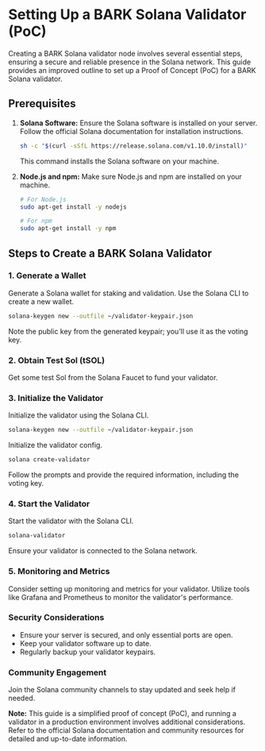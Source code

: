 # Setting Up a BARK Solana Validator (PoC)

Creating a BARK Solana validator node involves several essential steps, ensuring a secure and reliable presence in the Solana network. This guide provides an improved outline to set up a Proof of Concept (PoC) for a BARK Solana validator.

## Prerequisites

1. **Solana Software:** Ensure the Solana software is installed on your server. Follow the official Solana documentation for installation instructions.

   ```bash
   sh -c "$(curl -sSfL https://release.solana.com/v1.10.0/install)"
   ```

   This command installs the Solana software on your machine.

2. **Node.js and npm:** Make sure Node.js and npm are installed on your machine.

   ```bash
   # For Node.js
   sudo apt-get install -y nodejs

   # For npm
   sudo apt-get install -y npm
   ```

## Steps to Create a BARK Solana Validator

### 1. Generate a Wallet

Generate a Solana wallet for staking and validation. Use the Solana CLI to create a new wallet.

```bash
solana-keygen new --outfile ~/validator-keypair.json
```

Note the public key from the generated keypair; you'll use it as the voting key.

### 2. Obtain Test Sol (tSOL)

Get some test Sol from the Solana Faucet to fund your validator.

### 3. Initialize the Validator

Initialize the validator using the Solana CLI.

```bash
solana-keygen new --outfile ~/validator-keypair.json
```

Initialize the validator config.

```bash
solana create-validator
```

Follow the prompts and provide the required information, including the voting key.

### 4. Start the Validator

Start the validator with the Solana CLI.

```bash
solana-validator
```

Ensure your validator is connected to the Solana network.

### 5. Monitoring and Metrics

Consider setting up monitoring and metrics for your validator. Utilize tools like Grafana and Prometheus to monitor the validator's performance.

### Security Considerations

- Ensure your server is secured, and only essential ports are open.
- Keep your validator software up to date.
- Regularly backup your validator keypairs.

### Community Engagement

Join the Solana community channels to stay updated and seek help if needed.

**Note:** This guide is a simplified proof of concept (PoC), and running a validator in a production environment involves additional considerations. Refer to the official Solana documentation and community resources for detailed and up-to-date information.
